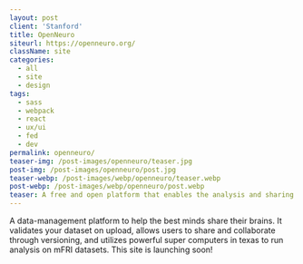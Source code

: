 ```yaml
---
layout: post
client: 'Stanford'
title: OpenNeuro
siteurl: https://openneuro.org/
className: site
categories:
  - all
  - site
  - design
tags:
  - sass
  - webpack
  - react
  - ux/ui
  - fed
  - dev
permalink: openneuro/
teaser-img: /post-images/openneuro/teaser.jpg
post-img: /post-images/openneuro/post.jpg
teaser-webp: /post-images/webp/openneuro/teaser.webp
post-webp: /post-images/webp/openneuro/post.webp
teaser: A free and open platform that enables the analysis and sharing of neuroimaging data.
---
```


A data-management platform to help the best minds share their brains. It validates your dataset on upload, allows users to share and collaborate through versioning, and utilizes powerful super computers in texas to run analysis on mFRI datasets. This site is launching soon!
